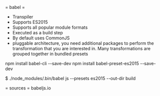 = babel =
* Transpiler
* Supports ES2015
* Supports all popular module formats
* Executed as a build step
* By default uses CommonJS
* pluggable architecture, you need additional packages to perform the transformation that you are interested in. Many transformations are grouped together in bundled presets


npm install babel-cli --save-dev
npm install babel-preset-es2015 --save-dev

$ ./node_modules/.bin/babel js --presets es2015 --out-dir build

= sources =
babeljs.io
